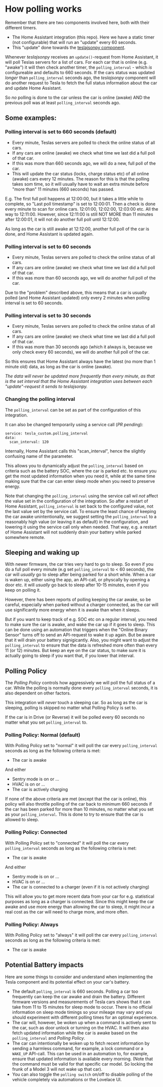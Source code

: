 # How polling works

Remember that there are two components involved here, both with their different timers.

- The Home Assistant integration (this repo). Here we have a static timer (not configurable) that will run an "update" every 60 seconds.
- This "update" done towards the [teslajsonpy component](https://github.com/zabuldon/teslajsonpy).

Whenever _teslajsonpy_ receives an `update()`-request from Home Assistant, it will poll Teslas servers for a list of cars.
For each car that is online (e.g. "awake") it will then check another timer, the `polling_interval` - which _is_ configureable and defaults to 660 seconds.
If the cars status was updated _longer_ than `polling_interval` seconds ago, the _teslajsonpy_ component will do another request to Tesla to fetch the full status information about the car and update Home Assistant.

So _no_ polling is done to the car unless the car is online (awake) AND the previous poll was at least `polling_interval` seconds ago.

## Some examples:

### Polling interval is set to 660 seconds (default)

- Every minute, Teslas servers are polled to check the online status of all cars.
- If any cars are online (awake) we check what time we last did a full poll of that car.
- If this was more than 660 seconds ago, we will do a new, full poll of the car.
- This will update the car status (locks, charge status etc) of all online (awake) cars every 12 minutes. The reason for this is that the polling takes som time, so it will usually have to wait an extra minute before "more than" 11 minutes (660 seconds) has passed.

E.g. The first full poll happens at 12:00:00, but it takes a little while to complete, so "Last poll timestamp" is set to 12:00:01. Then a check is done every minute to scan for online cars. 12:01:00, 12:02:00, 12:03:00 etc. All the way to 12:11:00. However, since 12:11:00 is still NOT MORE than 11 minutes after 12:00:01, it will not do another full poll until 12:12:00.

As long as the car is still awake at 12:12:00, another full poll of the car is done, and Home Assistant is updated again.

### Polling interval is set to 60 seconds

- Every minute, Teslas servers are polled to check the online status of all cars.
- If any cars are online (awake) we check what time we last did a full poll of that car.
- If this was more than 60 seconds ago, we will do another full poll of the car.

Due to the "problem" described above, this means that a car is usually polled (and Home Assistant updated) only every 2 minutes when polling interval is set to 60 seconds.

### Polling interval is set to 30 seconds

- Every minute, Teslas servers are polled to check the online status of all cars.
- If any cars are online (awake) we check what time we last did a full poll of that car.
- If this was more than 30 seconds ago (which it always is, because we only check every 60 seconds), we will do another full poll of the car.

So this ensures that Home Assistant always have the latest (no more than 1 minute old) data, as long as the car is online (awake).

_The data will never be updated more frequently than every minute, as that is the set interval that the Home Assistant integration uses between each "update"-request it sends to teslajsonpy._


### Changing the polling interval

The `polling_interval` can be set as part of the configuration of this integration.

It can also be changed temporarily using a service call (_PR pending_):

```
service: tesla_custom.polling_interval
data:
  scan_interval: 120
```

Internally, Home Assistant calls this "scan_interval", hence the slightly confusing name of the parameter.

This allows you to dynamically adjust the `polling_interval` based on criteria such as the battery SOC, where the car is parked etc. to ensure you get the most updated information when you need it, while at the same time making sure that the car can enter sleep mode when you need to preserve energy.

Note that changing the `polling_interval` using the service call wil _not_ affect the value set in the configuration of the integration.  So after a restart of Home Assistant, `polling_interval` is set back to the configured value, not the last value set by the service call.  To ensure the least chance of keeping the car awake unintentionally, we suggest setting the `polling_interval` to a reasonably high value (or leaving it as default) in the configuration, and lowering it using the service call only when needed.  That way, e.g. a restart of Home Assistant will not suddenly drain your battery while parked somewhere remote.

## Sleeping and waking up

With newer firmware, the car tries very hard to go to sleep. So even if you do a full poll every minute (e.g set `polling_interval` to < 60 seconds), the car will _usually_ go to sleep after being parked for a short while. When a car is waken up, either using the app, an API-call, or physcally by opening a door etc. it will _usually_ go back to sleep after 10-15 minutes, even if you keep on polling it.

However, there has been reports of polling keeping the car awake, so be careful, especially when parked without a charger connected, as the car will use significantly more energy when it is awake than when it sleeps.

But if you want to keep track of e.g. SOC etc on a regular interval, you need to make sure the car is awake, and wake the car up if it goes to sleep. This can be done using an automation that triggers when the "Online Binary Sensor" turns off to send an API-request to wake it up again. But be aware that it will drain your battery signigicantly.
Also, you might want to adjust the `polling_interval` to ensure that the data is refreshed more often than every 11 (or 12) minutes. But keep an eye on the car status, to make sure it is actually going to sleep if you want that, if you lower that interval.

## Polling Policy

The _Polling Policy_ controls how aggressively we will poll the full status of a car. While the polling is normally done every `polling_interval` seconds, it is also dependent on other factors.

This integration will _never_ touch a sleeping car. So as long as the car is sleeping, polling is skipped no matter what Polling Policy is set to.

If the car is in Drive (or Reverse) it will be polled every 60 seconds no matter what you set `polling_interval` to.

### Polling Policy: Normal (default)

With Polling Policy set to "normal" it will poll the car every `polling_interval` seconds as long as the following criteria is met:

- The car is awake
  
And either

- Sentry mode is on or ...
- HVAC is on or ...
- The car is actively charging

If none of the above criteria are met (except that the car is online), this policy will also throttle polling of the car back to minimum 660 seconds if the car has been parked for more than 10 minutes, no matter what you set as your `polling_interval`. This is done to try to ensure that the car is allowed to sleep.

### Polling Policy: Connected

With Polling Policy set to "connected" it will poll the car every `polling_interval` seconds as long as the following criteria is met:

- The car is awake

And either

- Sentry mode is on or ...
- HVAC is on or ...
- The car is connected to a charger (even if it is not actively charging)

This will allow you to get more recent data from your car for e.g. statistical purposes as long as a charger is connected.  Since this might keep the car awake and use more energy than allowing the car to sleep, it might incur a real cost as the car will need to charge more, and more often. 

### Polling Policy: Always

With Polling Policy set to "always" it will poll the car every `polling_interval` seconds as long as the following criteria is met:

- The car is awake

## Potential Battery impacts

Here are some things to consider and understand when implementing the Tesla component and its potential effect on your car's battery.

- The default `polling_interval` is 660 seconds. Polling a car too frequently can keep the car awake and drain the battery. Different firmware versions and measurements of Tesla cars shows that it can take from 11 to 15 minutes for sleep mode to occur. There is no official information on sleep mode timings so your mileage may vary and you should experiment with different polling times for an optimal experience.
- The car will, however, be woken up when a command is actively sent to the car, such as door unlock or turning on the HVAC. It will then also fetch updated information while the car is awake based on the `polling_interval` and _Polling Policy_.
- The car can intentionally be woken up to fetch recent information by sending a harmless command, for example, a lock command or a `WAKE_UP` API-call. This can be used in an automation to, for example, ensure that updated information is available every morning. (Note that the command must be valid for that specific car model. So locking the frunk of a Model 3 will not wake up that car).
- You can also toggle the `polling switch` on/off to disable polling of the vehicle completely via automations or the Lovelace UI.
